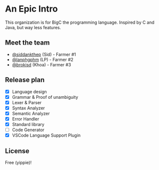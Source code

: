 # An Epic Intro 
This organization is for BigC the programming language. Inspired by C and Java, but way less features. 

## Meet the team 
- [@siddankthep](https://github.com/siddankthep) (Sid) - Farmer #1 
- [@lanphgphm](https://github.com/lanphgphm) (LP) - Farmer #2
- [@brokisd](https://github.com/BroKisD) (Khoa) - Farmer #3

## Release plan 
- [x] Language design 
- [x] Grammar & Proof of unambiguity 
- [x] Lexer & Parser 
- [x] Syntax Analyzer 
- [x] Semantic Analyzer
- [x] Error Handler
- [x] Standard library 
- [ ] Code Generator 
- [x] VSCode Language Support Plugin

## License 
Free (yippie)!
